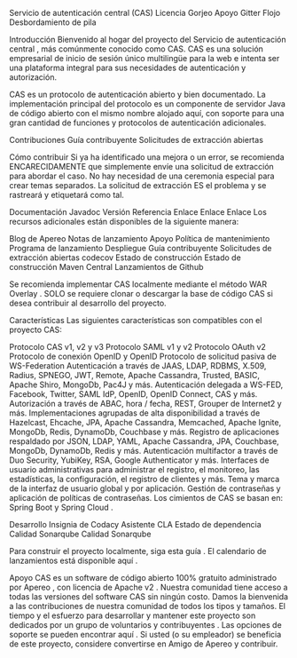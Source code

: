 

Servicio de autenticación central (CAS)
Licencia Gorjeo Apoyo Gitter Flojo Desbordamiento de pila

Introducción
Bienvenido al hogar del proyecto del Servicio de autenticación central , más comúnmente conocido como CAS. CAS es una solución empresarial de inicio de sesión único multilingüe para la web e intenta ser una plataforma integral para sus necesidades de autenticación y autorización.

CAS es un protocolo de autenticación abierto y bien documentado. La implementación principal del protocolo es un componente de servidor Java de código abierto con el mismo nombre alojado aquí, con soporte para una gran cantidad de funciones y protocolos de autenticación adicionales.

Contribuciones
Guía contribuyente Solicitudes de extracción abiertas

Cómo contribuir
Si ya ha identificado una mejora o un error, se recomienda ENCARECIDAMENTE que simplemente envíe una solicitud de extracción para abordar el caso. No hay necesidad de una ceremonia especial para crear temas separados. La solicitud de extracción ES el problema y se rastreará y etiquetará como tal.

Documentación Javadoc
Versión	Referencia
	Enlace
	Enlace
	Enlace
Los recursos adicionales están disponibles de la siguiente manera:

Blog de Apereo
Notas de lanzamiento
Apoyo
Política de mantenimiento
Programa de lanzamiento
Despliegue
Guía contribuyente Solicitudes de extracción abiertas codecov Estado de construcción Estado de construcción Maven Central Lanzamientos de Github

Se recomienda implementar CAS localmente mediante el método WAR Overlay . SOLO se requiere clonar o descargar la base de código CAS si desea contribuir al desarrollo del proyecto.

Características
Las siguientes características son compatibles con el proyecto CAS:

Protocolo CAS v1, v2 y v3
Protocolo SAML v1 y v2
Protocolo OAuth v2
Protocolo de conexión OpenID y OpenID
Protocolo de solicitud pasiva de WS-Federation
Autenticación a través de JAAS, LDAP, RDBMS, X.509, Radius, SPNEGO, JWT, Remote, Apache Cassandra, Trusted, BASIC, Apache Shiro, MongoDb, Pac4J y más.
Autenticación delegada a WS-FED, Facebook, Twitter, SAML IdP, OpenID, OpenID Connect, CAS y más.
Autorización a través de ABAC, hora / fecha, REST, Grouper de Internet2 y más.
Implementaciones agrupadas de alta disponibilidad a través de Hazelcast, Ehcache, JPA, Apache Cassandra, Memcached, Apache Ignite, MongoDb, Redis, DynamoDb, Couchbase y más.
Registro de aplicaciones respaldado por JSON, LDAP, YAML, Apache Cassandra, JPA, Couchbase, MongoDb, DynamoDb, Redis y más.
Autenticación multifactor a través de Duo Security, YubiKey, RSA, Google Authenticator y más.
Interfaces de usuario administrativas para administrar el registro, el monitoreo, las estadísticas, la configuración, el registro de clientes y más.
Tema y marca de la interfaz de usuario global y por aplicación.
Gestión de contraseñas y aplicación de políticas de contraseñas.
Los cimientos de CAS se basan en: Spring Boot y Spring Cloud .

Desarrollo
Insignia de Codacy Asistente CLA Estado de dependencia Calidad Sonarqube Calidad Sonarqube

Para construir el proyecto localmente, siga esta guía . El calendario de lanzamientos está disponible aquí .

Apoyo
CAS es un software de código abierto 100% gratuito administrado por Apereo , con licencia de Apache v2 . Nuestra comunidad tiene acceso a todas las versiones del software CAS sin ningún costo. Damos la bienvenida a las contribuciones de nuestra comunidad de todos los tipos y tamaños. El tiempo y el esfuerzo para desarrollar y mantener este proyecto son dedicados por un grupo de voluntarios y contribuyentes . Las opciones de soporte se pueden encontrar aquí . Si usted (o su empleador) se beneficia de este proyecto, considere convertirse en Amigo de Apereo y contribuir.
